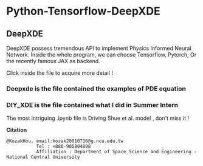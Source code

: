 # Python-Tensorflow-DeepXDE

## DeepXDE

DeepXDE possess tremendous API to implement Physics Informed Neural Network.
Inside the whole program, we can choose Tensorflow, Pytorch, Or the recently famous JAX as backend.


Click inside the file to acquire more detail !

### Deepxde is the file contained the examples of PDE equation

### DIY_XDE is the file contained what I did in Summer Intern 
The most intriguing .ipynb file is Driving Shue et al. model , don't miss it !

**Citation**
```
@KozakHou, email:kozak20010716@g.ncu.edu.tw
           Tel : +886-905804898
           Affiliation : Department of Space Science and Engineering - National Central University 
```
